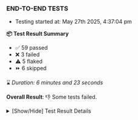 ### END-TO-END TESTS

- Testing started at: May 27th 2025, 4:37:04 pm

**📦 Test Result Summary**

- ✅ 59 passed
- ❌ 3 failed
- ⚠️ 5 flaked
- ⏩ 6 skipped

⌛ _Duration: 6 minutes and 23 seconds_

**Overall Result**: 👎 Some tests failed.



<details>
    <summary>[Show/Hide] Test Result Details</summary>
    <div markdown="1">

| Test | Browser | Test Case | Tags | Result |
| :---: | :---: | :--- | :---: | :---: |
| 1 | chromium-meshery-provider | Search a Model and Export it |  | ❌ |
| 2 | chromium-meshery-provider | Import a Model via File Import |  | ➖ |
| 3 | chromium-meshery-provider | Import a Model via Url Import |  | ➖ |
| 4 | chromium-meshery-provider | Import a Model via CSV Import |  | ➖ |
| 5 | chromium-meshery-provider | Transition to disconnected state and then back to connected state | unstable | ⚠️ |
| 6 | chromium-meshery-provider | Transition to ignored state and then back to connected state | unstable | ⚠️ |
| 7 | chromium-meshery-provider | Transition to not found state and then back to connected state | unstable | ⚠️ |
| 8 | chromium-meshery-provider | Delete Kubernetes cluster connections | unstable | ⚠️ |
| 9 | chromium-meshery-provider | Configure Existing Istio adapter through Mesh Adapter URL from Management page | unstable | ⚠️ |
| 10 | chromium-meshery-provider | Connect to Meshery Istio Adapter and configure it |  | ❌ |
| 11 | chromium-meshery-provider | Ping Istio Adapter | unstable | ⚠️ |
| 12 | chromium-local-provider | Add a cluster connection by uploading kubeconfig file | unstable | ⚠️ |
| 13 | chromium-local-provider | Transition to disconnected state and then back to connected state | unstable | ⚠️ |
| 14 | chromium-local-provider | Transition to ignored state and then back to connected state | unstable | ⚠️ |
| 15 | chromium-local-provider | Transition to not found state and then back to connected state | unstable | ⚠️ |
| 16 | chromium-local-provider | Delete Kubernetes cluster connections | unstable | ⚠️ |
| 17 | chromium-local-provider | Search a Model and Export it |  | ❌ |
| 18 | chromium-local-provider | Import a Model via File Import |  | ➖ |
| 19 | chromium-local-provider | Import a Model via Url Import |  | ➖ |
| 20 | chromium-local-provider | Import a Model via CSV Import |  | ➖ |
| 21 | chromium-local-provider | Configure Existing Istio adapter through Mesh Adapter URL from Management page | unstable | ⚠️ |

</div>
</details>


<!-- To see the full report, please visit our CI/CD pipeline with reporter. -->
